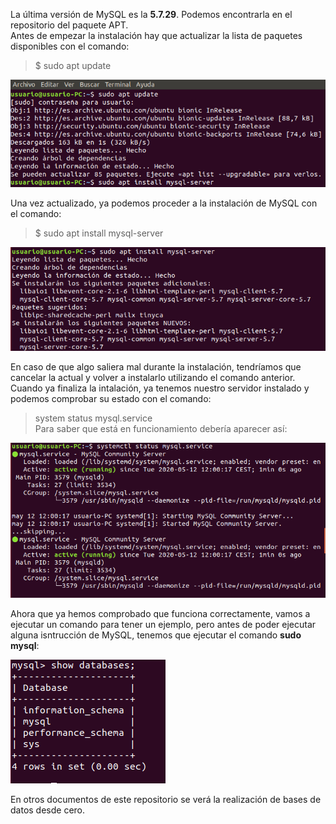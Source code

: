 La última versión de MySQL es la **5.7.29**. Podemos encontrarla en el repositorio del paquete APT.   
Antes de empezar la instalación hay que actualizar la lista de paquetes disponibles con el comando:   
 > $ sudo apt update      
      
![Error](Imagenes/Actualizar.PNG)     
       
Una vez actualizado, ya podemos proceder a la instalación de MySQL con el comando:   
 > $ sudo apt install mysql-server     
    
![Error](Imagenes/Instalar.PNG)    
     
En caso de que algo saliera mal durante la instalación, tendríamos que cancelar la actual y volver a instalarlo utilizando el comando anterior.   
Cuando ya finaliza la intalación, ya tenemos nuestro servidor instalado y podemos comprobar su estado con el comando:    
 > system status mysql.service     
Para saber que está en funcionamiento debería aparecer así:  
   
![Error](Imagenes/Status.PNG)   
   
Ahora que ya hemos comprobado que funciona correctamente, vamos a ejecutar un comando para tener un ejemplo, pero antes de poder ejecutar alguna isntrucción de MySQL, tenemos que ejecutar el comando **sudo mysql**:   
   
![Error](Imagenes/Ejemplo.PNG)   
   
En otros documentos de este repositorio se verá la realización de bases de datos desde cero.
